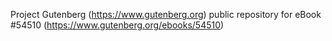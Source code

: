 Project Gutenberg (https://www.gutenberg.org) public repository for
eBook #54510 (https://www.gutenberg.org/ebooks/54510)
